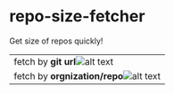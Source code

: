 # repo-size-fetcher
Get size of repos quickly!

|  | 
| ------ | 
| fetch by **git url**![alt text](https://github.disney.com/raw/HSIAY003/repo-size-fetcher/master/Screen%20Shot%202017-06-16%20at%2023.22.23.png?token=AAAg0OMSwSgatFVWnBu0YkH2h5HIjUG3ks5ZTTKIwA%3D%3D "Logo Title Text 1") |
| fetch by **orgnization/repo**![alt text](https://github.disney.com/raw/HSIAY003/repo-size-fetcher/master/Screen%20Shot%202017-06-16%20at%2023.22.39.png?token=AAAg0HCjYDRwqj27ig-HIyYh0m7U_l89ks5ZTTKKwA%3D%3D "Logo Title Text 1") |
